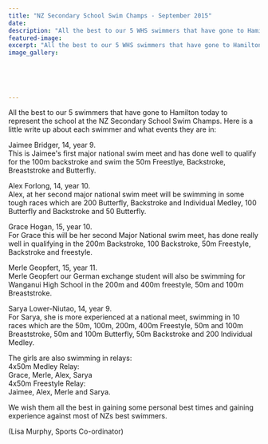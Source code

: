 ```yaml
---
title: "NZ Secondary School Swim Champs - September 2015"
date: 
description: "All the best to our 5 WHS swimmers that have gone to Hamilton today to represent the school at the NZ Secondary School Swim Champs. Here is a little write up about each swimmer, 9/9/15..."
featured-image: 
excerpt: "All the best to our 5 WHS swimmers that have gone to Hamilton today to represent the school at the NZ Secondary School Swim Champs. Here is a little write up about each swimmer, 9/9/15..."
image_gallery:
	
	
	
	
	
---
```


<p>All the best to our 5 swimmers that have gone to Hamilton today to represent the school at the NZ Secondary School Swim Champs. Here is a little write up about each swimmer and what events they are in:</p>
<p>Jaimee Bridger, 14, year 9.<br />This is Jaimee's first major national swim meet and has done well to qualify for the 100m backstroke and swim the 50m Freestlye, Backstroke, Breaststroke and Butterfly.</p>
<div class="text_exposed_show">
<p>Alex Forlong, 14, year 10.<br />Alex, at her second major national swim meet will be swimming in some tough races which are 200 Butterfly, Backstroke and Individual Medley, 100 Butterfly and Backstroke and 50 Butterfly.</p>
<p>Grace Hogan, 15, year 10.<br />For Grace this will be her second Major National swim meet, has done really well in qualifying in the 200m Backstroke, 100 Backstroke, 50m Freestyle, Backstroke and freestyle.</p>
<p>Merle Geopfert, 15, year 11.<br />Merle Geopfert our German exchange student will also be swimming for Wanganui High School in the 200m and 400m freestyle, 50m and 100m Breaststroke.</p>
<p>Sarya Lower-Niutao, 14, year 9.<br />For Sarya, she is more experienced at a national meet, swimming in 10 races which are the 50m, 100m, 200m, 400m Freestyle, 50m and 100m Breaststroke, 50m and 100m Butterfly, 50m Backstroke and 200 Individual Medley.</p>
<p>The girls are also swimming in relays:<br />4x50m Medley Relay:<br />Grace, Merle, Alex, Sarya<br />4x50m Freestyle Relay:<br />Jaimee, Alex, Merle and Sarya.</p>
<p>We wish them all the best in gaining some personal best times and gaining experience against most of NZs best swimmers.</p>
<p>(Lisa Murphy, Sports Co-ordinator)</p>
</div>

